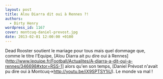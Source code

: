 ```yaml
---
layout: post
title: Alou Diarra dit oui à Rennes ?!
authors:
  - Dirty Henry
wordpress_id: 1167
cover: montcuq-daniel-prevost.jpg
date: 2013-02-01 12:00:00 +0100
---
```


Dead Rooster soutient le mariage pour tous mais quel dommage que, comme le titre
l'Equipe, [Alou Diarra ait pu dire oui à
Rennes](http://www.lequipe.fr/Football/Actualites/A-diarra-a-dit-oui-a-rennes/346698#xtor=RSS-1]
alors qu'en son temps, [Daniel Prévost n'avait pu dire oui à
Montcuq->http://youtu.be/iX9SPTSY1iU). Le monde va mal !
